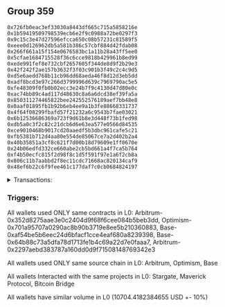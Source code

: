 ## Group 359

```0xead26f979142ff3b6a82d61d704c85418e11450c
0x726fb0eac3ef33030a8443df665c715a5858216e
0x1b59419509798539ecb6e2f9c0988a72be0297f3
0x9c15c3e47d27596efcca650c08b57231c81589f5
0xeee0d126962db5a581b386c57cbf884d42fdab08
0x266f661a15f154e0676583bc1a11b28a43ff5ee0
0x5cfae1684715528f36c6cce9818b429961b8ed99
0xede991fef8e732cbf2657605f344de8d9f2b29e3
0x42f242f2ae157b3632f3f03c901b3f49c2c4c9d5
0xd5e6aedd768b11cb96dd68aeda46f8d12d3eb5dd
0xadf8bcd3e97c266d3799996d639c7969790ac5e5
0xfe48309f0fb0b02ecc3e24b7f9c4130d47d80e0c
0xac74bb89c4ad117d48630c8a6a6dcd38ef39fa5a
0x850311274465822bee242552576189aef7bb48e8
0x0aaf01895fb1b92b6eb4ee9a1b3fe88668331737
0x4f64f08299fbafd57f21232a6c9543b7fae03021
0x6b12536686369a723f9d61b8e3d448f73b1fed98
0xdb5a0c3f2c82c21dcb6d6e63ea577e0566d84535
0xce9010468b9017cd20aaedf5b3dbc961cafe5c21
0xfb5381b712d4aa80e554de85067ce7a2d402b2a4
0x40b35851a3cf8c621f7d00b18d79609e1ff0670e
0x24b06edfd332ce660abe2cb5bd661a4f7ca5b764
0xf4b50ecfc815f2d98f8c1d5f591f97e1a6f2cb8a
0x806c11b7aabbd2f8ec11cdc71668ac820134caf9
0x48ef6b22c6f9fee461c177daf7c0cb0684824197
```
<details>
<summary>Transactions:</summary>

Hashes: 

Wallet: 0xead26f979142ff3b6a82d61d704c85418e11450c

       Hash: 0xc588c8760c30035a0d65470a89d63e78bc6fecc54d710a8a4a7fce0769fed397
         - source chain: Arbitrum
         - destination chain: Optimism
         - project: Stargate
         - contract: 0x352d8275aae3e0c2404d9f68f6cee084b5beb3dd
         - value USD: 2695.627767511
       Hash: 0xee7aadb0a47300fa4fc228339fd9a7ef3b9eb81cbd377b9c3fb019be5ed3a7eb
         - source chain: Arbitrum
         - destination chain: Optimism
         - project: Stargate
         - contract: 0x352d8275aae3e0c2404d9f68f6cee084b5beb3dd
         - value USD: 3.328565313
       Hash: 0x63c89078af482b526b3d376df84bcab87a4102766f1fe676ae92d48b7a485faa
         - source chain: Optimism
         - destination chain: Arbitrum
         - project: Stargate
         - contract: 0x701a95707a0290ac8b90b3719e8ee5b210360883
         - value USD: 2693.928923851
       Hash: 0x0933baca4a065ae7e5c18859520c5631cbce7fbdccec7dd0eaf0ba9185c3b35c
         - source chain: Base
         - destination chain: Linea
         - project: Stargate
         - contract: 0xaf54be5b6eec24d6bfacf1cce4eaf680a8239398
         - value USD: 3.567492788
       Hash: 0x5dca5c17a7376cd6bed3437960516b0a75c2e52612deba406cec32262b0eab56
         - source chain: Base
         - destination chain: zkSync Era Mainnet
         - project: Maverick Protocol
         - contract: 0x64b88c73a5dfa78d1713fe1b4c69a22d7e0faaa7
       Hash: 0x71f966d1e0727adfff325681fa6f4205d16354f40e18e205e52442373caadb69
         - source chain: Arbitrum
         - destination chain: Base
         - project: Stargate
         - contract: 0x352d8275aae3e0c2404d9f68f6cee084b5beb3dd
         - value USD: 2652.251790552
       Hash: 0x00db90b804c584e7d541622e99a8432018853cdfe3830e6eba02a2ec4fd7c1ce
         - source chain: Arbitrum
         - destination chain: Avalanche
         - project: Bitcoin Bridge
         - contract: 0x2297aebd383787a160dd0d9f71508148769342e3
         - value USD: 0.0956661695
       Hash: 0xa6df8dda34d7af94a631de08a14223e4e8217f5711885ec810153deaac58d8a5
         - source chain: Base
         - destination chain: Arbitrum
         - project: Stargate
         - contract: 0xaf54be5b6eec24d6bfacf1cce4eaf680a8239398
         - value USD: 2655.618032281
Wallet: 0x726fb0eac3ef33030a8443df665c715a5858216e

       Hash:0xbc9566af9c4f3b42eff7a024cfac9d580fb5443c3e84876feceb01fbd510c962
         - source chain: Arbitrum
         - destination chain: Optimism
         - project: Stargate
         - contract: 0x352d8275aae3e0c2404d9f68f6cee084b5beb3dd
         - value USD: 2691.225403535
       Hash:0xc80daddfbfbdd502f0a36d61b54732eb70bc726e7824b7dfee36b6a7dfad0253
         - source chain: Arbitrum
         - destination chain: Optimism
         - project: Stargate
         - contract: 0x352d8275aae3e0c2404d9f68f6cee084b5beb3dd
         - value USD: 3.329440064
       Hash:0x73dfe1ee9e68cb5c5150d37bca7ae9f6baa9feb17acf7bbf92d2841318994ebd
         - source chain: Optimism
         - destination chain: Arbitrum
         - project: Stargate
         - contract: 0x701a95707a0290ac8b90b3719e8ee5b210360883
         - value USD: 2689.610668587
       Hash:0x0222f8993f5a992bbec27483581b0fccca7780b8ca7d310b7017a281c3feb666
         - source chain: Base
         - destination chain: Linea
         - project: Stargate
         - contract: 0xaf54be5b6eec24d6bfacf1cce4eaf680a8239398
         - value USD: 3.567492788
       Hash:0xe67f1f1368e2e8e9792119e926d7e49317d735484ff8513179965a1ce14f99b4
         - source chain: Base
         - destination chain: zkSync Era Mainnet
         - project: Maverick Protocol
         - contract: 0x64b88c73a5dfa78d1713fe1b4c69a22d7e0faaa7
       Hash:0x0180200651031e84c2655b5ae9cd7d845eb76a63b4dfa7a4d2b689f23efeef37
         - source chain: Arbitrum
         - destination chain: Base
         - project: Stargate
         - contract: 0x352d8275aae3e0c2404d9f68f6cee084b5beb3dd
         - value USD: 2655.147051392
       Hash:0x7cf06d88e6a12090796f9b260f2b5377715b7bfdc3dd4b404645b642b63a26b5
         - source chain: Arbitrum
         - destination chain: Avalanche
         - project: Bitcoin Bridge
         - contract: 0x2297aebd383787a160dd0d9f71508148769342e3
         - value USD: 0.0952717503
       Hash:0x42dbf7844cec28f1e181b2307470a465e47a449b9fa76b007d66b4cc68df2cbb
         - source chain: Base
         - destination chain: Arbitrum
         - project: Stargate
         - contract: 0xaf54be5b6eec24d6bfacf1cce4eaf680a8239398
         - value USD: 2658.512908828
Wallet: 0x1b59419509798539ecb6e2f9c0988a72be0297f3

       Hash:0x21b669ba1a24e107ffdcf9c36e5201b83f941baebb07d618d1b8ba41fd2d3723
         - source chain: Arbitrum
         - destination chain: Optimism
         - project: Stargate
         - contract: 0x352d8275aae3e0c2404d9f68f6cee084b5beb3dd
         - value USD: 2703.192160082
       Hash:0x46ddb1a8cd9ebe68bdd70ed2372bee13318ab4c1432b8f599468c3b3aaf4e954
         - source chain: Arbitrum
         - destination chain: Optimism
         - project: Stargate
         - contract: 0x352d8275aae3e0c2404d9f68f6cee084b5beb3dd
         - value USD: 3.329440005
       Hash:0xa1bed9b900048c729af167ed961e3a34fc03184ef8c9c5447b7bb3718a159e33
         - source chain: Optimism
         - destination chain: Arbitrum
         - project: Stargate
         - contract: 0x701a95707a0290ac8b90b3719e8ee5b210360883
         - value USD: 2701.570245403
       Hash:0x0b572b286d435e1bca5ba1e7834f883e387f06f85467d02f86f39483adb0a8f1
         - source chain: Base
         - destination chain: Linea
         - project: Stargate
         - contract: 0xaf54be5b6eec24d6bfacf1cce4eaf680a8239398
         - value USD: 3.567492788
       Hash:0x587c96be97cdee9194e3763f323b40cb0cd43825d183293a3f486f03e418b849
         - source chain: Base
         - destination chain: zkSync Era Mainnet
         - project: Maverick Protocol
         - contract: 0x64b88c73a5dfa78d1713fe1b4c69a22d7e0faaa7
       Hash:0x81fa0a4bbf5d534ca1c58ac6ee572999e2d506129d01e28caa20f87506733816
         - source chain: Arbitrum
         - destination chain: Base
         - project: Stargate
         - contract: 0x352d8275aae3e0c2404d9f68f6cee084b5beb3dd
         - value USD: 2601.922248527
       Hash:0xfbf20553cc6bbaa93cdf1031e71b5f2396c085c6d1a642b379d2850b5cb7a856
         - source chain: Arbitrum
         - destination chain: Avalanche
         - project: Bitcoin Bridge
         - contract: 0x2297aebd383787a160dd0d9f71508148769342e3
         - value USD: 0.0952717503
       Hash:0x09ef9f8959dc2e6128dcd3ecc37b9444eb58ecbdbf8414c69204124ec4a38b27
         - source chain: Base
         - destination chain: Arbitrum
         - project: Stargate
         - contract: 0xaf54be5b6eec24d6bfacf1cce4eaf680a8239398
         - value USD: 2605.292973843
Wallet: 0x9c15c3e47d27596efcca650c08b57231c81589f5

       Hash:0x067368525c4d42b70df66f223f49ce74c70d90e0cbfbb6daadcf3494234ce819
         - source chain: Arbitrum
         - destination chain: Optimism
         - project: Stargate
         - contract: 0x352d8275aae3e0c2404d9f68f6cee084b5beb3dd
         - value USD: 2696.334918605
       Hash:0xd6b26447bd9c6e1f53668e35e314f38bcc34a6efa6ffdf615066b86c2265c355
         - source chain: Arbitrum
         - destination chain: Optimism
         - project: Stargate
         - contract: 0x352d8275aae3e0c2404d9f68f6cee084b5beb3dd
         - value USD: 3.329328852
       Hash:0x9ee41d6a74f2aa9dd8b0f8758e220a49bee9bdc0c73c45085623d6a6cefbf033
         - source chain: Optimism
         - destination chain: Arbitrum
         - project: Stargate
         - contract: 0x701a95707a0290ac8b90b3719e8ee5b210360883
         - value USD: 2694.635856044
       Hash:0x8c8acfdfbb011c6e281d701c0ff4df432afa7a604fc0d0d51e9af1d99a1d422c
         - source chain: Base
         - destination chain: Linea
         - project: Stargate
         - contract: 0xaf54be5b6eec24d6bfacf1cce4eaf680a8239398
         - value USD: 3.567492788
       Hash:0xb32db0c57d960e33d26686dd76a087542552396f69a1b9ac843759313bd82b78
         - source chain: Base
         - destination chain: zkSync Era Mainnet
         - project: Maverick Protocol
         - contract: 0x64b88c73a5dfa78d1713fe1b4c69a22d7e0faaa7
       Hash:0xed4318d83c0e8dc0bc729c5848bbfd9cb8063a6f18e7dacf7f1ceacf4b7a7460
         - source chain: Arbitrum
         - destination chain: Base
         - project: Stargate
         - contract: 0x352d8275aae3e0c2404d9f68f6cee084b5beb3dd
         - value USD: 2678.301744374
       Hash:0xc2a35336fb24c0256efe3a645d9aaf10d062a88db2ee197494bf1f08878a8782
         - source chain: Arbitrum
         - destination chain: Avalanche
         - project: Bitcoin Bridge
         - contract: 0x2297aebd383787a160dd0d9f71508148769342e3
         - value USD: 0.09576458992
       Hash:0xf9af820f532ae0e1e0cea517be9e4f8de65a138fcdab2475d7fad8db4b67f7ac
         - source chain: Base
         - destination chain: Arbitrum
         - project: Stargate
         - contract: 0xaf54be5b6eec24d6bfacf1cce4eaf680a8239398
         - value USD: 2681.664522669
Wallet: 0xeee0d126962db5a581b386c57cbf884d42fdab08

       Hash:0xb19825e2088574f6af04b359abd2d4bdadf2be70ba2defc8d7c5f81b6e7bcd0c
         - source chain: Arbitrum
         - destination chain: Optimism
         - project: Stargate
         - contract: 0x352d8275aae3e0c2404d9f68f6cee084b5beb3dd
         - value USD: 2710.467629176
       Hash:0x5d0f575bd40c5440ca258b5d4641b68037456186b42f426ef4a240b1574b5582
         - source chain: Arbitrum
         - destination chain: Optimism
         - project: Stargate
         - contract: 0x352d8275aae3e0c2404d9f68f6cee084b5beb3dd
         - value USD: 3.328655071
       Hash:0x5d24f0b1e40c1d88cd4b32d32db238f802187f210349cec58325fb8291e67667
         - source chain: Optimism
         - destination chain: Arbitrum
         - project: Stargate
         - contract: 0x701a95707a0290ac8b90b3719e8ee5b210360883
         - value USD: 2708.841349484
       Hash:0x12f044916b1470c53e574a2cd6a6b662d35a7397cb6a4287ca40a09799465d2f
         - source chain: Base
         - destination chain: Linea
         - project: Stargate
         - contract: 0xaf54be5b6eec24d6bfacf1cce4eaf680a8239398
         - value USD: 3.567492788
       Hash:0x127aadf3e068da3f4ec58bd48d651ac848500a15f6b8d45522373b317df28f6f
         - source chain: Base
         - destination chain: zkSync Era Mainnet
         - project: Maverick Protocol
         - contract: 0x64b88c73a5dfa78d1713fe1b4c69a22d7e0faaa7
       Hash:0x12a826f0bc89b8d7eb020d7a2b819bafdb05c06a361ade7f3f2e3a1823cf4deb
         - source chain: Arbitrum
         - destination chain: Base
         - project: Stargate
         - contract: 0x352d8275aae3e0c2404d9f68f6cee084b5beb3dd
         - value USD: 2656.9854838
       Hash:0x557ee3a4dff5127182758f473657ec0a7e5a90d3ab25a24982f040b5d8a97a3c
         - source chain: Arbitrum
         - destination chain: Avalanche
         - project: Bitcoin Bridge
         - contract: 0x2297aebd383787a160dd0d9f71508148769342e3
         - value USD: 0.09390815183
       Hash:0x921b1ed6b13fa26559a854f9f4c2a7417081f4915d793100d089f2c9950f271d
         - source chain: Base
         - destination chain: Arbitrum
         - project: Stargate
         - contract: 0xaf54be5b6eec24d6bfacf1cce4eaf680a8239398
         - value USD: 2660.349467265
Wallet: 0x266f661a15f154e0676583bc1a11b28a43ff5ee0

       Hash:0x14ad5e5c01a7ff00506d1a8978b20235541ba1737943d746b9b64d782d7fbfac
         - source chain: Arbitrum
         - destination chain: Optimism
         - project: Stargate
         - contract: 0x352d8275aae3e0c2404d9f68f6cee084b5beb3dd
         - value USD: 2693.526455061
       Hash:0x583c186bc92c9c5dbca071cf3332e6818bc2937e391f1a30fce483ee795cbe48
         - source chain: Arbitrum
         - destination chain: Optimism
         - project: Stargate
         - contract: 0x352d8275aae3e0c2404d9f68f6cee084b5beb3dd
         - value USD: 3.328655131
       Hash:0x43a6d51421139f3d72c1cd20da702c46bc652945ec0a2e0a4d3376925d49abad
         - source chain: Optimism
         - destination chain: Arbitrum
         - project: Stargate
         - contract: 0x701a95707a0290ac8b90b3719e8ee5b210360883
         - value USD: 2691.829343612
       Hash:0x1956ce499966ae492ed7d44a6522fd4111af8f19320bca7044b2f6889e7bf2db
         - source chain: Base
         - destination chain: Linea
         - project: Stargate
         - contract: 0xaf54be5b6eec24d6bfacf1cce4eaf680a8239398
         - value USD: 3.567492788
       Hash:0x159be858a18cb272cd532c5f5298018e36b0dfb86a0f86a523ec8f2b072a2c32
         - source chain: Base
         - destination chain: zkSync Era Mainnet
         - project: Maverick Protocol
         - contract: 0x64b88c73a5dfa78d1713fe1b4c69a22d7e0faaa7
       Hash:0xc9882300b0c4c5c06f17ffe2adbacbc0e908b8f7be9e898937c4be0ac16eeb30
         - source chain: Arbitrum
         - destination chain: Base
         - project: Stargate
         - contract: 0x352d8275aae3e0c2404d9f68f6cee084b5beb3dd
         - value USD: 2678.678970007
       Hash:0x9a69274bf263f308e4305c6fa65b62adf9f1c10e9db95e2d8ed59eaa0eaffc03
         - source chain: Arbitrum
         - destination chain: Avalanche
         - project: Bitcoin Bridge
         - contract: 0x2297aebd383787a160dd0d9f71508148769342e3
         - value USD: 0.09390815183
       Hash:0x68ba4aeadb4e6216d158745c72a3e25481c6188cab8ddaac24e0f399e993c0db
         - source chain: Base
         - destination chain: Arbitrum
         - project: Stargate
         - contract: 0xaf54be5b6eec24d6bfacf1cce4eaf680a8239398
         - value USD: 2678.449493759
Wallet: 0x5cfae1684715528f36c6cce9818b429961b8ed99

       Hash:0x7f82df5e713ca124562a3f8636aa5ebcb78fa1be9e6cd92990d975228588d8d0
         - source chain: Arbitrum
         - destination chain: Optimism
         - project: Stargate
         - contract: 0x352d8275aae3e0c2404d9f68f6cee084b5beb3dd
         - value USD: 2699.528436866
       Hash:0x111fe5f9d9b3dafc74d62a9e669a01deb79f81a351f639c1839c654dad3e501c
         - source chain: Arbitrum
         - destination chain: Optimism
         - project: Stargate
         - contract: 0x352d8275aae3e0c2404d9f68f6cee084b5beb3dd
         - value USD: 3.328500518
       Hash:0x5415118f82673916bb1172c4bfeb0bda431ee0d90aeec906fb78fa96e61b63e7
         - source chain: Optimism
         - destination chain: Arbitrum
         - project: Stargate
         - contract: 0x701a95707a0290ac8b90b3719e8ee5b210360883
         - value USD: 2697.908721185
       Hash:0x01a467b2ed5951c29283f36398b7897f807b6f2ff0c021ebe17b22c46f881221
         - source chain: Base
         - destination chain: Linea
         - project: Stargate
         - contract: 0xaf54be5b6eec24d6bfacf1cce4eaf680a8239398
         - value USD: 3.567492788
       Hash:0xdf2b597fb3e15a102d84f0e519de7a73cae6647f9225ad32db2a953cd86fe8c2
         - source chain: Base
         - destination chain: zkSync Era Mainnet
         - project: Maverick Protocol
         - contract: 0x64b88c73a5dfa78d1713fe1b4c69a22d7e0faaa7
       Hash:0x99814bb87f8e2202fe4ed5406fd329fd40572d9e12ff30c10fb9b1ef5eaec6b5
         - source chain: Arbitrum
         - destination chain: Base
         - project: Stargate
         - contract: 0x352d8275aae3e0c2404d9f68f6cee084b5beb3dd
         - value USD: 2602.392446435
       Hash:0xe1db908357c84cf5c723b8fa1703b8d8535c47a7456b6ae7b414d38305ebe836
         - source chain: Arbitrum
         - destination chain: Avalanche
         - project: Bitcoin Bridge
         - contract: 0x2297aebd383787a160dd0d9f71508148769342e3
         - value USD: 0.09384354589
       Hash:0x651b5ac879838c093931ef9fdfd5c0db33d35303a7eafc93d58dc360f651339f
         - source chain: Base
         - destination chain: Arbitrum
         - project: Stargate
         - contract: 0xaf54be5b6eec24d6bfacf1cce4eaf680a8239398
         - value USD: 2605.761282075
Wallet: 0xede991fef8e732cbf2657605f344de8d9f2b29e3

       Hash:0x930b67bd47bcc025a165c2cd8856927ded69e74bdb4ea86cfc3c5ec4532456a9
         - source chain: Arbitrum
         - destination chain: Optimism
         - project: Stargate
         - contract: 0x352d8275aae3e0c2404d9f68f6cee084b5beb3dd
         - value USD: 2687.568607165
       Hash:0x265c3cea8154f284862f494a003b36326eb1f9e4b60296c015ac85feb23b48a7
         - source chain: Arbitrum
         - destination chain: Optimism
         - project: Stargate
         - contract: 0x352d8275aae3e0c2404d9f68f6cee084b5beb3dd
         - value USD: 3.328500915
       Hash:0x831f3b3a03801fe3f0e69c23f4056afc726ca8011384fbb73b7164a1ae4b6ae1
         - source chain: Optimism
         - destination chain: Arbitrum
         - project: Stargate
         - contract: 0x701a95707a0290ac8b90b3719e8ee5b210360883
         - value USD: 2685.956066219
       Hash:0xe734b6463c3d1ecf0818d71293ff1abf58e93b97a6b230b89607cbfc461c96a3
         - source chain: Base
         - destination chain: Linea
         - project: Stargate
         - contract: 0xaf54be5b6eec24d6bfacf1cce4eaf680a8239398
         - value USD: 3.567492788
       Hash:0x9e95d4ad79511ceb7f279852e36b79a0f2bc502dcdbb10a04e85f3bd4826231e
         - source chain: Base
         - destination chain: zkSync Era Mainnet
         - project: Maverick Protocol
         - contract: 0x64b88c73a5dfa78d1713fe1b4c69a22d7e0faaa7
       Hash:0xdf2467500f5946e00ce6da59f84c89ae49450c57885538a25ccdd1482370965c
         - source chain: Arbitrum
         - destination chain: Base
         - project: Stargate
         - contract: 0x352d8275aae3e0c2404d9f68f6cee084b5beb3dd
         - value USD: 2655.553129904
       Hash:0x8b97373d27230ca0cf802b941864f20982c2c4d0b2bb53248e4df56eacded814
         - source chain: Arbitrum
         - destination chain: Avalanche
         - project: Bitcoin Bridge
         - contract: 0x2297aebd383787a160dd0d9f71508148769342e3
         - value USD: 0.09384354589
       Hash:0xae21ee2215df23abb9785dfff7c92bc5118d193af49d333b3079134ebe44266d
         - source chain: Base
         - destination chain: Arbitrum
         - project: Stargate
         - contract: 0xaf54be5b6eec24d6bfacf1cce4eaf680a8239398
         - value USD: 2658.916967654
Wallet: 0x42f242f2ae157b3632f3f03c901b3f49c2c4c9d5

       Hash:0xe0cb76d627476d98db82f52e9c02f6ec9f43679b77a90cda52aa1c50615c53de
         - source chain: Arbitrum
         - destination chain: Optimism
         - project: Stargate
         - contract: 0x352d8275aae3e0c2404d9f68f6cee084b5beb3dd
         - value USD: 2694.121124358
       Hash:0xb05296fee62ba3c69b488763edb5e6d47fe6bb3d319a54888f01ff85e824fa94
         - source chain: Arbitrum
         - destination chain: Optimism
         - project: Stargate
         - contract: 0x352d8275aae3e0c2404d9f68f6cee084b5beb3dd
         - value USD: 3.328471792
       Hash:0x097f787c9d8df899740bebd969117f4b71268a76a843ad1834e44309b7537d88
         - source chain: Optimism
         - destination chain: Arbitrum
         - project: Stargate
         - contract: 0x701a95707a0290ac8b90b3719e8ee5b210360883
         - value USD: 2692.504653201
       Hash:0xfaa5eb07507f7bdad2ee31663c4097e184b4bf36591fd4ac56f9900ca195f036
         - source chain: Base
         - destination chain: Linea
         - project: Stargate
         - contract: 0xaf54be5b6eec24d6bfacf1cce4eaf680a8239398
         - value USD: 3.567492788
       Hash:0xf7fc6c782b66a7867a072b040e58de774af96975c4e8044300943905e30b8959
         - source chain: Base
         - destination chain: zkSync Era Mainnet
         - project: Maverick Protocol
         - contract: 0x64b88c73a5dfa78d1713fe1b4c69a22d7e0faaa7
       Hash:0xaa475342971ed56ea4a1e4139a6075f60a50dd9eaf8fd6abc2327a89d5fa36b2
         - source chain: Arbitrum
         - destination chain: Base
         - project: Stargate
         - contract: 0x352d8275aae3e0c2404d9f68f6cee084b5beb3dd
         - value USD: 2652.661477424
       Hash:0xa3b6ccc437a4bef1b40da7427362a945931b99308678f08e1528720d3e1ed2db
         - source chain: Arbitrum
         - destination chain: Avalanche
         - project: Bitcoin Bridge
         - contract: 0x2297aebd383787a160dd0d9f71508148769342e3
         - value USD: 0.09402074353
       Hash:0xa1b8f2c4d7a355c3bbb7b0b555180aa2d598510082f0e2085d39c9a8eb2c1724
         - source chain: Base
         - destination chain: Arbitrum
         - project: Stargate
         - contract: 0xaf54be5b6eec24d6bfacf1cce4eaf680a8239398
         - value USD: 2656.025431155
Wallet: 0xd5e6aedd768b11cb96dd68aeda46f8d12d3eb5dd

       Hash:0xc16bcfac9bbf74cc5092d0a0cd7928903ea7611eaee924ec24324e53e54ad1ca
         - source chain: Arbitrum
         - destination chain: Optimism
         - project: Stargate
         - contract: 0x352d8275aae3e0c2404d9f68f6cee084b5beb3dd
         - value USD: 2706.623003309
       Hash:0xe579ce4869d8717d1f3227134e703bb4dd906e4eb99fafbb923d3471905697b4
         - source chain: Arbitrum
         - destination chain: Optimism
         - project: Stargate
         - contract: 0x352d8275aae3e0c2404d9f68f6cee084b5beb3dd
         - value USD: 3.329963011
       Hash:0x5355cb47bbce7845b191b2fddf2c11425229e23d1e429699219ff79ecade9bb7
         - source chain: Optimism
         - destination chain: Arbitrum
         - project: Stargate
         - contract: 0x701a95707a0290ac8b90b3719e8ee5b210360883
         - value USD: 2704.999030567
       Hash:0x273d3edd7387539a68944ab53ef53594fe3f7b0f2de8e30b177e26fea7d2245d
         - source chain: Base
         - destination chain: Linea
         - project: Stargate
         - contract: 0xaf54be5b6eec24d6bfacf1cce4eaf680a8239398
         - value USD: 3.567492788
       Hash:0x2271c1c4e121a57f04d6bdec994dd3ae4b2faaa0af9528190df00a3201c0e580
         - source chain: Base
         - destination chain: zkSync Era Mainnet
         - project: Maverick Protocol
         - contract: 0x64b88c73a5dfa78d1713fe1b4c69a22d7e0faaa7
       Hash:0x3e984fc60432ea8cbc64c986c69c018cc70e75060df9b691fddfb16d5bd1d455
         - source chain: Arbitrum
         - destination chain: Base
         - project: Stargate
         - contract: 0x352d8275aae3e0c2404d9f68f6cee084b5beb3dd
         - value USD: 2657.387644921
       Hash:0xcf4ea9ab0b1940db18197a832afaa79deea9ad264f812c846bd5f4e2fe933d90
         - source chain: Arbitrum
         - destination chain: Avalanche
         - project: Bitcoin Bridge
         - contract: 0x2297aebd383787a160dd0d9f71508148769342e3
         - value USD: 0.09401795254
       Hash:0xbc8da2f6b8ea0a7f614aa36d2eb580f9a65af11cff654b155fbf1626ecf5820e
         - source chain: Base
         - destination chain: Arbitrum
         - project: Stargate
         - contract: 0xaf54be5b6eec24d6bfacf1cce4eaf680a8239398
         - value USD: 2660.751054575
Wallet: 0xadf8bcd3e97c266d3799996d639c7969790ac5e5

       Hash:0x81bb9662831931a2f97d83d14ea6924a890048a3d0b9bcf6b2eb2d71784304f5
         - source chain: Arbitrum
         - destination chain: Optimism
         - project: Stargate
         - contract: 0x352d8275aae3e0c2404d9f68f6cee084b5beb3dd
         - value USD: 2695.630156423
       Hash:0x8421188ced13a256a6293ad11e34089939b4b0ff9894f1d23a15a3f6ff136a13
         - source chain: Arbitrum
         - destination chain: Optimism
         - project: Stargate
         - contract: 0x352d8275aae3e0c2404d9f68f6cee084b5beb3dd
         - value USD: 3.329465546
       Hash:0x92075f9920e5b4b44b2a743ba93974ac4e0b155c843c53887b34d66dd40f2bcd
         - source chain: Optimism
         - destination chain: Arbitrum
         - project: Stargate
         - contract: 0x701a95707a0290ac8b90b3719e8ee5b210360883
         - value USD: 2694.012779678
       Hash:0xc8214a0aab677b74edfeb6b20dd9e53db7a83d783b0fa55317643c11eb5dfff2
         - source chain: Base
         - destination chain: Linea
         - project: Stargate
         - contract: 0xaf54be5b6eec24d6bfacf1cce4eaf680a8239398
         - value USD: 3.567492788
       Hash:0x2cb00a215ecc6d2e1740be5f6d63ac99b46275e219357073fb5478230460f27b
         - source chain: Base
         - destination chain: zkSync Era Mainnet
         - project: Maverick Protocol
         - contract: 0x64b88c73a5dfa78d1713fe1b4c69a22d7e0faaa7
       Hash:0x93b7ffebefcbdfd0e95a3b7baee152c20209c05c7c5e29ad1850437869331075
         - source chain: Arbitrum
         - destination chain: Base
         - project: Stargate
         - contract: 0x352d8275aae3e0c2404d9f68f6cee084b5beb3dd
         - value USD: 2602.860233103
       Hash:0xa2ac223aa962390b3fe0f6847b0b1195fccf844f5d68a2df418f0260b7e65b0e
         - source chain: Arbitrum
         - destination chain: Avalanche
         - project: Bitcoin Bridge
         - contract: 0x2297aebd383787a160dd0d9f71508148769342e3
         - value USD: 0.09401795254
       Hash:0xd07951a9248735d7be5b460fba1c57ddabf83b6040be87b12fae2d8e9dc40b4f
         - source chain: Base
         - destination chain: Arbitrum
         - project: Stargate
         - contract: 0xaf54be5b6eec24d6bfacf1cce4eaf680a8239398
         - value USD: 2606.228220468
Wallet: 0xfe48309f0fb0b02ecc3e24b7f9c4130d47d80e0c

       Hash:0xc471dd5ad48ed5a0c28a81f7d69b27beaf11a3f6584cf09fb578adecc9bcb198
         - source chain: Arbitrum
         - destination chain: Optimism
         - project: Stargate
         - contract: 0x352d8275aae3e0c2404d9f68f6cee084b5beb3dd
         - value USD: 2683.67832808
       Hash:0x4aa008d53cd111e55a68f2d01920f4080169bada1ebc294893cc11b839a27b65
         - source chain: Arbitrum
         - destination chain: Optimism
         - project: Stargate
         - contract: 0x352d8275aae3e0c2404d9f68f6cee084b5beb3dd
         - value USD: 3.329465487
       Hash:0xa4d201937eee6f6e950773ce36ad25f053d94367d01928bff56fcbc9555c5928
         - source chain: Optimism
         - destination chain: Arbitrum
         - project: Stargate
         - contract: 0x701a95707a0290ac8b90b3719e8ee5b210360883
         - value USD: 2682.068123071
       Hash:0x1aaa01862f45a3d3b77a80d63a52959f4a6c81e15060f83e8617babff2b47862
         - source chain: Base
         - destination chain: Linea
         - project: Stargate
         - contract: 0xaf54be5b6eec24d6bfacf1cce4eaf680a8239398
         - value USD: 3.567492788
       Hash:0x53832648c7ff618ae25bd1a7397fddafcc57297b68d0187a308708861091953b
         - source chain: Base
         - destination chain: zkSync Era Mainnet
         - project: Maverick Protocol
         - contract: 0x64b88c73a5dfa78d1713fe1b4c69a22d7e0faaa7
       Hash:0x6603538f4fafb02f34b13abf5e7710ddc82b82a250dce5048724bee641884992
         - source chain: Arbitrum
         - destination chain: Base
         - project: Stargate
         - contract: 0x352d8275aae3e0c2404d9f68f6cee084b5beb3dd
         - value USD: 2655.956739169
       Hash:0xee332b25537de5da95881ba7298c4bf9db675f5768ca29fbaa70ad451bb2765b
         - source chain: Arbitrum
         - destination chain: Avalanche
         - project: Bitcoin Bridge
         - contract: 0x2297aebd383787a160dd0d9f71508148769342e3
         - value USD: 0.09401795254
       Hash:0x76267f19bf2896605849ee5449e9f9950ae435aec0ed3c02facfe4a7b15423fd
         - source chain: Base
         - destination chain: Arbitrum
         - project: Stargate
         - contract: 0xaf54be5b6eec24d6bfacf1cce4eaf680a8239398
         - value USD: 2662.912377204
Wallet: 0xac74bb89c4ad117d48630c8a6a6dcd38ef39fa5a

       Hash:0xd641c5be2decb5d19af6ecdc54f2c449b55177bd037e90fbd80c90c5f00f75b3
         - source chain: Arbitrum
         - destination chain: Optimism
         - project: Stargate
         - contract: 0x352d8275aae3e0c2404d9f68f6cee084b5beb3dd
         - value USD: 2690.189415133
       Hash:0xfd66d41d960f93db1baa3e77c3337c94f3233dc5f82fe7a0d5a6274312b71524
         - source chain: Arbitrum
         - destination chain: Optimism
         - project: Stargate
         - contract: 0x352d8275aae3e0c2404d9f68f6cee084b5beb3dd
         - value USD: 3.329343183
       Hash:0x35951f19a4f34041f02eb202ab1b66919c4c685963e3a917ff8e985921cb62ca
         - source chain: Optimism
         - destination chain: Arbitrum
         - project: Stargate
         - contract: 0x701a95707a0290ac8b90b3719e8ee5b210360883
         - value USD: 2688.575301902
       Hash:0x437a6ddaa9d6f166efe1c68fcd9a1a80bf936eab5fd35ff43f8fd5118070fa64
         - source chain: Base
         - destination chain: Linea
         - project: Stargate
         - contract: 0xaf54be5b6eec24d6bfacf1cce4eaf680a8239398
         - value USD: 3.567492788
       Hash:0x6fd81d2bf0de2adb6eed5b96cee16d2cdc5348b1468b8d978eda9b1ba933861a
         - source chain: Base
         - destination chain: zkSync Era Mainnet
         - project: Maverick Protocol
         - contract: 0x64b88c73a5dfa78d1713fe1b4c69a22d7e0faaa7
       Hash:0x03cc0dc6fb03ccb67356e176fd530d47a22cf53fe26241e3bbed4ebbe636a8f2
         - source chain: Arbitrum
         - destination chain: Base
         - project: Stargate
         - contract: 0x352d8275aae3e0c2404d9f68f6cee084b5beb3dd
         - value USD: 2653.068422022
       Hash:0x2bd865eb02e131c9f3296af65ef649ab3271448d8ea5e580f378bc0a5f7d898e
         - source chain: Arbitrum
         - destination chain: Avalanche
         - project: Bitcoin Bridge
         - contract: 0x2297aebd383787a160dd0d9f71508148769342e3
         - value USD: 0.09339074418
       Hash:0xa6803e131149aa5893ab5adb0fe98e944561c6b08847b3f9b8fd772fa174ee3a
         - source chain: Base
         - destination chain: Arbitrum
         - project: Stargate
         - contract: 0xaf54be5b6eec24d6bfacf1cce4eaf680a8239398
         - value USD: 2652.839158883
Wallet: 0x850311274465822bee242552576189aef7bb48e8

       Hash:0xade8f36242b619ac3792eafdc69ebead2c7614dc018147e48b94ccf4e7bd8996
         - source chain: Arbitrum
         - destination chain: Optimism
         - project: Stargate
         - contract: 0x352d8275aae3e0c2404d9f68f6cee084b5beb3dd
         - value USD: 2714.119843631
       Hash:0x7812902516aba2d7c46aabf127698fdd855d4eb2384ad36f5ae4ede53224a963
         - source chain: Arbitrum
         - destination chain: Optimism
         - project: Stargate
         - contract: 0x352d8275aae3e0c2404d9f68f6cee084b5beb3dd
         - value USD: 3.328521612
       Hash:0x3be454e5e75ecf6840e4f7568c102c58a2c0a2e7097f781540e8cdfc1c615504
         - source chain: Optimism
         - destination chain: Arbitrum
         - project: Stargate
         - contract: 0x701a95707a0290ac8b90b3719e8ee5b210360883
         - value USD: 2712.491372936
       Hash:0xa0033beaed34d7aad80e1e83658210eae80a76bfea5671ada00bbb2169164480
         - source chain: Base
         - destination chain: Ethereum
         - project: Stargate
         - contract: 0xaf54be5b6eec24d6bfacf1cce4eaf680a8239398
         - value USD: 3.553229227
       Hash:0x0d03b740af04e53f0d17cd6d9a5f746fda29dea3a595969ee4a145dc592fcb8e
         - source chain: Base
         - destination chain: Linea
         - project: Stargate
         - contract: 0xaf54be5b6eec24d6bfacf1cce4eaf680a8239398
         - value USD: 3.567492788
       Hash:0x8b20a330f1c9b192bb3c9df26f05a26ea18c33a208d409eb7221ae8f97543976
         - source chain: Base
         - destination chain: zkSync Era Mainnet
         - project: Maverick Protocol
         - contract: 0x64b88c73a5dfa78d1713fe1b4c69a22d7e0faaa7
       Hash:0xcfaa90bfb3b607ae03e3029cf9a3e9d1924d2b6163f336cfd432fe27ff47e797
         - source chain: Arbitrum
         - destination chain: Base
         - project: Stargate
         - contract: 0x352d8275aae3e0c2404d9f68f6cee084b5beb3dd
         - value USD: 2656.580989446
       Hash:0x004582b23e90d7f5e7b0d962356604012a9054bf7b9340e59676ba504e504e0d
         - source chain: Arbitrum
         - destination chain: Avalanche
         - project: Bitcoin Bridge
         - contract: 0x2297aebd383787a160dd0d9f71508148769342e3
         - value USD: 0.0956661695
       Hash:0x30f0261a4f4af8227115daa37cb1e87a216bb8264149b5b45515b6992e79ee70
         - source chain: Base
         - destination chain: Arbitrum
         - project: Stargate
         - contract: 0xaf54be5b6eec24d6bfacf1cce4eaf680a8239398
         - value USD: 2659.946587162
Wallet: 0x0aaf01895fb1b92b6eb4ee9a1b3fe88668331737

       Hash:0x5e89eac288a6ffaa37071739dc47bf1f1e8a35e5c838e93b06fa288f299fe469
         - source chain: Arbitrum
         - destination chain: Optimism
         - project: Stargate
         - contract: 0x352d8275aae3e0c2404d9f68f6cee084b5beb3dd
         - value USD: 2691.230587175
       Hash:0xc9de56b5e13eb26f4111299944a7894f3871c66232f1a2e19c67375f9036aa4b
         - source chain: Arbitrum
         - destination chain: Optimism
         - project: Stargate
         - contract: 0x352d8275aae3e0c2404d9f68f6cee084b5beb3dd
         - value USD: 3.32996307
       Hash:0x5fd583756a1d6d081ae128be1ea775d9aba05e4cd7b59642348044b13db30930
         - source chain: Optimism
         - destination chain: Arbitrum
         - project: Stargate
         - contract: 0x701a95707a0290ac8b90b3719e8ee5b210360883
         - value USD: 2689.615850228
       Hash:0x37f813e89224050df6f9891915741cffde0eb7b64a7deb8c5bf9beb6b3377994
         - source chain: Base
         - destination chain: Linea
         - project: Stargate
         - contract: 0xaf54be5b6eec24d6bfacf1cce4eaf680a8239398
         - value USD: 3.567492788
       Hash:0x79728280b174d307415d808cd2e706efb7b61a77237ff51025f5b82f20d87b3b
         - source chain: Base
         - destination chain: Linea
         - project: Stargate
         - contract: 0xaf54be5b6eec24d6bfacf1cce4eaf680a8239398
         - value USD: 3.567492788
       Hash:0xad19fd80142df0e1451794e4bea8b8e1b3c35db4d7b3c4a9c9c60e1c2564c48e
         - source chain: Base
         - destination chain: zkSync Era Mainnet
         - project: Maverick Protocol
         - contract: 0x64b88c73a5dfa78d1713fe1b4c69a22d7e0faaa7
       Hash:0xd49d10570491829d76c75a6fb0040d2a3e91fbcbec3732391da24ed273a5b759
         - source chain: Arbitrum
         - destination chain: Base
         - project: Stargate
         - contract: 0x352d8275aae3e0c2404d9f68f6cee084b5beb3dd
         - value USD: 2675.467519623
       Hash:0xd92cdb8a531381c60b42c55877e3880c70f0e084630ef9917ae414b55a61bacc
         - source chain: Arbitrum
         - destination chain: Avalanche
         - project: Bitcoin Bridge
         - contract: 0x2297aebd383787a160dd0d9f71508148769342e3
         - value USD: 0.09401795254
       Hash:0xb5300d8d83131d0addf67efa7f3cbc2d3383fb1e9d839ee2bf5607dcbf8e978a
         - source chain: Base
         - destination chain: Arbitrum
         - project: Stargate
         - contract: 0xaf54be5b6eec24d6bfacf1cce4eaf680a8239398
         - value USD: 2678.829097586
Wallet: 0x4f64f08299fbafd57f21232a6c9543b7fae03021

       Hash:0xc5d51ee3c78d6f4fcbad7e9dc43cae681f7c938f39b45f43cfe69279d02d73ea
         - source chain: Arbitrum
         - destination chain: Optimism
         - project: Stargate
         - contract: 0x352d8275aae3e0c2404d9f68f6cee084b5beb3dd
         - value USD: 2702.369246685
       Hash:0xb1522145d244428751f4f615bafd7e950ed885452164246314f2ff165340804f
         - source chain: Arbitrum
         - destination chain: Optimism
         - project: Stargate
         - contract: 0x352d8275aae3e0c2404d9f68f6cee084b5beb3dd
         - value USD: 3.330568464
       Hash:0xf08d2c0a720d11304070685119dc8794a7ef889746bd9f9f01d484ab9406c055
         - source chain: Optimism
         - destination chain: Arbitrum
         - project: Stargate
         - contract: 0x701a95707a0290ac8b90b3719e8ee5b210360883
         - value USD: 2700.74782678
       Hash:0x083cb59583ddd5ce6b00dccd1ba35995698e169dcbea50444baf4d9ddbdf734b
         - source chain: Base
         - destination chain: Linea
         - project: Stargate
         - contract: 0xaf54be5b6eec24d6bfacf1cce4eaf680a8239398
         - value USD: 3.567492788
       Hash:0x026c2ff1aab4db000dc192967ee2720f72b4ad0074e2995870918ed408c3cf2c
         - source chain: Base
         - destination chain: zkSync Era Mainnet
         - project: Maverick Protocol
         - contract: 0x64b88c73a5dfa78d1713fe1b4c69a22d7e0faaa7
       Hash:0xb74863781f958f114a334cb8d185090edbc02e28e6d63dee9ba9e393d9f203c9
         - source chain: Arbitrum
         - destination chain: Base
         - project: Stargate
         - contract: 0x352d8275aae3e0c2404d9f68f6cee084b5beb3dd
         - value USD: 2657.789054966
       Hash:0xaac1db3d2d57f51b0cdf00c06c367647ffe74fc3e4d4f31b7d4111b1910483dc
         - source chain: Arbitrum
         - destination chain: Avalanche
         - project: Bitcoin Bridge
         - contract: 0x2297aebd383787a160dd0d9f71508148769342e3
         - value USD: 0.09279890014
       Hash:0xe8ff3e1768afc9a508f3230b63dd4323e7238a35bb6801974f1cf4f034900827
         - source chain: Base
         - destination chain: Arbitrum
         - project: Stargate
         - contract: 0xaf54be5b6eec24d6bfacf1cce4eaf680a8239398
         - value USD: 2661.171532472
Wallet: 0x6b12536686369a723f9d61b8e3d448f73b1fed98

       Hash:0x6958c5b9e0e930db0a055095aadede417fc8e69c81c9a47ed2aec26dd35b9366
         - source chain: Arbitrum
         - destination chain: Optimism
         - project: Stargate
         - contract: 0x352d8275aae3e0c2404d9f68f6cee084b5beb3dd
         - value USD: 2686.991721772
       Hash:0x4bd905c01c96ef806be77472de85bcdc28aa578904c618bb66b95d802fef6a4b
         - source chain: Arbitrum
         - destination chain: Optimism
         - project: Stargate
         - contract: 0x352d8275aae3e0c2404d9f68f6cee084b5beb3dd
         - value USD: 3.330568523
       Hash:0xf3b49951989ade92b3cc82abffd96dc5039af46bcb60324e221b7e88b41bbe0e
         - source chain: Optimism
         - destination chain: Arbitrum
         - project: Stargate
         - contract: 0x701a95707a0290ac8b90b3719e8ee5b210360883
         - value USD: 2685.379527668
       Hash:0x67a2206a99a0634d74839ae8b26b7ce13792d8a087f6c54bfd633a8f0d61c2c1
         - source chain: Base
         - destination chain: Linea
         - project: Stargate
         - contract: 0xaf54be5b6eec24d6bfacf1cce4eaf680a8239398
         - value USD: 3.567492788
       Hash:0x61ce18366ff4d6b081cb8b82c16892367db7ebf563a7bbf03f7c2514d232e8a1
         - source chain: Base
         - destination chain: zkSync Era Mainnet
         - project: Maverick Protocol
         - contract: 0x64b88c73a5dfa78d1713fe1b4c69a22d7e0faaa7
       Hash:0xb5b5d8eaec4a784f38a115f412f4170327e33361a3716551f9f4271beb5049b3
         - source chain: Arbitrum
         - destination chain: Base
         - project: Stargate
         - contract: 0x352d8275aae3e0c2404d9f68f6cee084b5beb3dd
         - value USD: 2675.846700451
       Hash:0xcdc7ccef2165611e80a80adc221b6bc01b93fc01fafe137857b8ac362dd42e24
         - source chain: Arbitrum
         - destination chain: Avalanche
         - project: Bitcoin Bridge
         - contract: 0x2297aebd383787a160dd0d9f71508148769342e3
         - value USD: 0.09279890014
       Hash:0x35566963079376141a2c964b4fd43f76966048179caa8ee1456204e00622449f
         - source chain: Base
         - destination chain: Arbitrum
         - project: Stargate
         - contract: 0xaf54be5b6eec24d6bfacf1cce4eaf680a8239398
         - value USD: 2679.227753098
Wallet: 0xdb5a0c3f2c82c21dcb6d6e63ea577e0566d84535

       Hash:0xeb4a88a5ef174dc054ad64315d6ccefc272660b4c9c0b2f3fa8abef342c61081
         - source chain: Arbitrum
         - destination chain: Optimism
         - project: Stargate
         - contract: 0x352d8275aae3e0c2404d9f68f6cee084b5beb3dd
         - value USD: 2679.439958452
       Hash:0x2b7553b630d4e3e470d4c39cee71bef4e0135d01dad04c6a3eb128d997e5404d
         - source chain: Arbitrum
         - destination chain: Optimism
         - project: Stargate
         - contract: 0x352d8275aae3e0c2404d9f68f6cee084b5beb3dd
         - value USD: 3.329996263
       Hash:0x054d7503b8446f5d66840e15cfd8e32a262afe7e60616472f9f8e2f27f867ef8
         - source chain: Optimism
         - destination chain: Arbitrum
         - project: Stargate
         - contract: 0x701a95707a0290ac8b90b3719e8ee5b210360883
         - value USD: 2677.832296285
       Hash:0xdf09ae519cd978d1b514f52fbb2f004a96872023e8fc4d1e00d10d07fde278de
         - source chain: Base
         - destination chain: Linea
         - project: Stargate
         - contract: 0xaf54be5b6eec24d6bfacf1cce4eaf680a8239398
         - value USD: 3.567492788
       Hash:0xf0480285fd23f51b53b936e40dd7f6d77e1f1317c933897425538c79e8c7794f
         - source chain: Base
         - destination chain: zkSync Era Mainnet
         - project: Maverick Protocol
         - contract: 0x64b88c73a5dfa78d1713fe1b4c69a22d7e0faaa7
       Hash:0x0c616047b704afa69f5a33d9d407a6ff65d3b268169a1669e8a4b96c4d2777db
         - source chain: Arbitrum
         - destination chain: Base
         - project: Stargate
         - contract: 0x352d8275aae3e0c2404d9f68f6cee084b5beb3dd
         - value USD: 2659.947701319
       Hash:0x8f89a90675cfdf7a3eaacc0089ef801c9b99384d75a6484a8f0b7f9b12dd3f54
         - source chain: Arbitrum
         - destination chain: Avalanche
         - project: Bitcoin Bridge
         - contract: 0x2297aebd383787a160dd0d9f71508148769342e3
         - value USD: 0.09347750508
       Hash:0xdda876ab087bfb8327c156b46a81fd93e62c5000d16d2086ef8fa8f36228aacd
         - source chain: Base
         - destination chain: Arbitrum
         - project: Stargate
         - contract: 0xaf54be5b6eec24d6bfacf1cce4eaf680a8239398
         - value USD: 2663.329585095
Wallet: 0xce9010468b9017cd20aaedf5b3dbc961cafe5c21

       Hash:0x4b8360662e2fc900d0a2ae15c42422435f5b0c80d705ed428b99a4adee2a8b28
         - source chain: Arbitrum
         - destination chain: Optimism
         - project: Stargate
         - contract: 0x352d8275aae3e0c2404d9f68f6cee084b5beb3dd
         - value USD: 2691.363626614
       Hash:0x17e4fb17b753403314e0cd5d75a0c5a7e359eacce8843b6cebe617de0db0430d
         - source chain: Arbitrum
         - destination chain: Optimism
         - project: Stargate
         - contract: 0x352d8275aae3e0c2404d9f68f6cee084b5beb3dd
         - value USD: 3.329988349
       Hash:0x2f218d79fcd40e5980dc57d4ac738b41f8f10d165cb37a639d96203b0e7e5779
         - source chain: Optimism
         - destination chain: Arbitrum
         - project: Stargate
         - contract: 0x701a95707a0290ac8b90b3719e8ee5b210360883
         - value USD: 2689.748809703
       Hash:0xf0540dd971784da5abceb5c09eae3336792fb2242a7266a27f767d96986ec7ed
         - source chain: Base
         - destination chain: Linea
         - project: Stargate
         - contract: 0xaf54be5b6eec24d6bfacf1cce4eaf680a8239398
         - value USD: 3.567492788
       Hash:0x21d4bf99788d4ffc6aa7d9fb46a4149fcd1c7ddb0970bdee3d932aad3fc70494
         - source chain: Base
         - destination chain: zkSync Era Mainnet
         - project: Maverick Protocol
         - contract: 0x64b88c73a5dfa78d1713fe1b4c69a22d7e0faaa7
       Hash:0x1f8d5ab4e0d816fdfc529c7955fb028e44aa1ab530db4ad41d3ab25f358ee76e
         - source chain: Arbitrum
         - destination chain: Base
         - project: Stargate
         - contract: 0x352d8275aae3e0c2404d9f68f6cee084b5beb3dd
         - value USD: 2603.326652635
       Hash:0x172573fd507f8be4c8cc4527b7202e6de2913b10c55f6c060a984856934c70d2
         - source chain: Arbitrum
         - destination chain: Avalanche
         - project: Bitcoin Bridge
         - contract: 0x2297aebd383787a160dd0d9f71508148769342e3
         - value USD: 0.09347750508
       Hash:0xf9c2b348582d924fa6b0f9e14e5d1a9bbfb3d8eb86366a706d2a061c388407ac
         - source chain: Base
         - destination chain: Arbitrum
         - project: Stargate
         - contract: 0xaf54be5b6eec24d6bfacf1cce4eaf680a8239398
         - value USD: 2606.714108483
Wallet: 0xfb5381b712d4aa80e554de85067ce7a2d402b2a4

       Hash:0xdc491ce38c9d6bc70a50e2af2a365eb8ab3f2db7f0bfafb494165f04d12651df
         - source chain: Arbitrum
         - destination chain: Optimism
         - project: Stargate
         - contract: 0x352d8275aae3e0c2404d9f68f6cee084b5beb3dd
         - value USD: 2685.835757985
       Hash:0xc996f442c65e037adb5e61e68951076673985dbfcadb08d73089547f1d6179c6
         - source chain: Arbitrum
         - destination chain: Optimism
         - project: Stargate
         - contract: 0x352d8275aae3e0c2404d9f68f6cee084b5beb3dd
         - value USD: 3.32926593
       Hash:0xccd3ace4a275ec0fcdf0eba936b92528c1a7c64d52c0b7561415cf81552a1e42
         - source chain: Optimism
         - destination chain: Arbitrum
         - project: Stargate
         - contract: 0x701a95707a0290ac8b90b3719e8ee5b210360883
         - value USD: 2684.224257565
       Hash:0x13a063c674ce44a207ae2a11b7ff88c5065d57919b2788bbc0f26be8806e2130
         - source chain: Base
         - destination chain: Linea
         - project: Stargate
         - contract: 0xaf54be5b6eec24d6bfacf1cce4eaf680a8239398
         - value USD: 3.567492788
       Hash:0x0e94221023fa16632d07d852d77cdb682486ac0b1fe57e066e7e0a966f424dda
         - source chain: Base
         - destination chain: zkSync Era Mainnet
         - project: Maverick Protocol
         - contract: 0x64b88c73a5dfa78d1713fe1b4c69a22d7e0faaa7
       Hash:0x7dc9244dc40e98e3d514f6789fe79e8d11b297b5f56339cc37ba39a9850398b0
         - source chain: Arbitrum
         - destination chain: Base
         - project: Stargate
         - contract: 0x352d8275aae3e0c2404d9f68f6cee084b5beb3dd
         - value USD: 2649.885696504
       Hash:0x69276c583f1bf72826d8c7cfea29f704df272daf0ceb8e3e90dc058665b16524
         - source chain: Arbitrum
         - destination chain: Avalanche
         - project: Bitcoin Bridge
         - contract: 0x2297aebd383787a160dd0d9f71508148769342e3
         - value USD: 0.09248852809
       Hash:0x5a1e542a4880f7aadae7bbde1c1234938c19ee92bbf97a9e67437e2d1f9c5e9c
         - source chain: Base
         - destination chain: Arbitrum
         - project: Stargate
         - contract: 0xaf54be5b6eec24d6bfacf1cce4eaf680a8239398
         - value USD: 2656.880598665
Wallet: 0x40b35851a3cf8c621f7d00b18d79609e1ff0670e

       Hash:0xc6ef68f21afca6aa7c9734151ad05a16f8a2ff8da04fc7eb204bbf1176c3f3f7
         - source chain: Arbitrum
         - destination chain: Optimism
         - project: Stargate
         - contract: 0x352d8275aae3e0c2404d9f68f6cee084b5beb3dd
         - value USD: 2697.890107658
       Hash:0x7545269dad5ff0e8d6e467cd6df8e09be2d67a77fcc5b325e4f500a777243db8
         - source chain: Arbitrum
         - destination chain: Optimism
         - project: Stargate
         - contract: 0x352d8275aae3e0c2404d9f68f6cee084b5beb3dd
         - value USD: 3.328763616
       Hash:0x5c761ea36fe120f3e4753b4606f1a8da03814603c50c4563b345f0500615d3b8
         - source chain: Optimism
         - destination chain: Arbitrum
         - project: Stargate
         - contract: 0x701a95707a0290ac8b90b3719e8ee5b210360883
         - value USD: 2696.271374531
       Hash:0x7bbeb05ab57486c4fd7fde932a8644d0f28cd0dc50a34cc85621fd902b324266
         - source chain: Base
         - destination chain: Linea
         - project: Stargate
         - contract: 0xaf54be5b6eec24d6bfacf1cce4eaf680a8239398
         - value USD: 3.567492788
       Hash:0x47eb29a8cd3605fd060256cd4c8b75ff8a47596246c2bfac3ebf83c584b9672f
         - source chain: Base
         - destination chain: zkSync Era Mainnet
         - project: Maverick Protocol
         - contract: 0x64b88c73a5dfa78d1713fe1b4c69a22d7e0faaa7
       Hash:0x4352f332addd53eaabb2bc501c3c7dc7137f3fe837fe2f7d964d420fb87220b2
         - source chain: Arbitrum
         - destination chain: Base
         - project: Stargate
         - contract: 0x352d8275aae3e0c2404d9f68f6cee084b5beb3dd
         - value USD: 2658.208794841
       Hash:0x48af775eaf120b94d16d3305a2a7cce15dfc24dbe70008a60bfa1bbe287a5e0f
         - source chain: Arbitrum
         - destination chain: Avalanche
         - project: Bitcoin Bridge
         - contract: 0x2297aebd383787a160dd0d9f71508148769342e3
         - value USD: 0.09384395319
       Hash:0xbcee259f39f198ea0729bb99320d2fd19a34b1b263ad654637e5103c8806b9e3
         - source chain: Base
         - destination chain: Arbitrum
         - project: Stargate
         - contract: 0xaf54be5b6eec24d6bfacf1cce4eaf680a8239398
         - value USD: 2661.590422394
Wallet: 0x24b06edfd332ce660abe2cb5bd661a4f7ca5b764

       Hash:0x58e024de13225ce8d168fd551a10dc25cddd3b46f51211f23b06edb34562a69d
         - source chain: Arbitrum
         - destination chain: Optimism
         - project: Stargate
         - contract: 0x352d8275aae3e0c2404d9f68f6cee084b5beb3dd
         - value USD: 2682.518448076
       Hash:0x52fa2eaeec6d504ad98fcfa901190698dd08574976bf42d4895f1322139cc601
         - source chain: Arbitrum
         - destination chain: Optimism
         - project: Stargate
         - contract: 0x352d8275aae3e0c2404d9f68f6cee084b5beb3dd
         - value USD: 3.328763557
       Hash:0xe7682c062287d931bc8b92bc6f9534e4b890d810f95c12910f59b658c68b4a02
         - source chain: Optimism
         - destination chain: Arbitrum
         - project: Stargate
         - contract: 0x701a95707a0290ac8b90b3719e8ee5b210360883
         - value USD: 2680.908938749
       Hash:0xa489bb6ed3eaf9ac0ea465f739a56621bfedfad920a3b659184dabe07370391f
         - source chain: Base
         - destination chain: Linea
         - project: Stargate
         - contract: 0xaf54be5b6eec24d6bfacf1cce4eaf680a8239398
         - value USD: 3.567492788
       Hash:0x202bf8c2e6fe5684aadb12357552e7ef6d73a66e1afa94e4585b1cbab320c300
         - source chain: Base
         - destination chain: zkSync Era Mainnet
         - project: Maverick Protocol
         - contract: 0x64b88c73a5dfa78d1713fe1b4c69a22d7e0faaa7
       Hash:0x1f7d7c4e9bdf2702a12058ca1d8ca9e38fbda102c9002f12ff8819918c8ecbc4
         - source chain: Arbitrum
         - destination chain: Base
         - project: Stargate
         - contract: 0x352d8275aae3e0c2404d9f68f6cee084b5beb3dd
         - value USD: 2676.244912178
       Hash:0x7734229c0f33ecc3773d922e09af35f4cf0ca6f803e7fc2ce0afbce2c0b23ee4
         - source chain: Arbitrum
         - destination chain: Avalanche
         - project: Bitcoin Bridge
         - contract: 0x2297aebd383787a160dd0d9f71508148769342e3
         - value USD: 0.09384395319
       Hash:0xcd6ea032418812c5af33f16c389b62aecc65740b3b2b1255956adbca4dc88587
         - source chain: Base
         - destination chain: Arbitrum
         - project: Stargate
         - contract: 0xaf54be5b6eec24d6bfacf1cce4eaf680a8239398
         - value USD: 2679.624845651
Wallet: 0xf4b50ecfc815f2d98f8c1d5f591f97e1a6f2cb8a

       Hash:0x52d414006179e7d05494273817918f5df04c2763d19ef6bcc20d53f9c5635e58
         - source chain: Arbitrum
         - destination chain: Optimism
         - project: Stargate
         - contract: 0x352d8275aae3e0c2404d9f68f6cee084b5beb3dd
         - value USD: 2674.968802791
       Hash:0xdd78bc73befbb00f8b3dc07209c213b6f8336bc5312b3ffac51b94a6af9f770f
         - source chain: Arbitrum
         - destination chain: Optimism
         - project: Stargate
         - contract: 0x352d8275aae3e0c2404d9f68f6cee084b5beb3dd
         - value USD: 3.328484811
       Hash:0xd3f47615217b9092417a7b9d12977bf9470ee9770988967b015a8add4d0e4994
         - source chain: Optimism
         - destination chain: Arbitrum
         - project: Stargate
         - contract: 0x701a95707a0290ac8b90b3719e8ee5b210360883
         - value USD: 2673.363822403
       Hash:0x7ac6a769f080e5d061ccceaaa653925283376e4318914e15be4fa427cebcc98e
         - source chain: Base
         - destination chain: Linea
         - project: Stargate
         - contract: 0xaf54be5b6eec24d6bfacf1cce4eaf680a8239398
         - value USD: 3.567492788
       Hash:0x34eaee5ca258c4d48822400374d2d7a1bccfc15b59b13029553221eb15283792
         - source chain: Base
         - destination chain: zkSync Era Mainnet
         - project: Maverick Protocol
         - contract: 0x64b88c73a5dfa78d1713fe1b4c69a22d7e0faaa7
       Hash:0x2c1f29074d298e4617d2e81c5ea124041292222fe2753a0c72033a59c566886b
         - source chain: Arbitrum
         - destination chain: Base
         - project: Stargate
         - contract: 0x352d8275aae3e0c2404d9f68f6cee084b5beb3dd
         - value USD: 2660.364443895
       Hash:0x8fef21a1ae986e47b02f6bda63a352e0e93daf3efc31179bd940a3587e781c9c
         - source chain: Arbitrum
         - destination chain: Avalanche
         - project: Bitcoin Bridge
         - contract: 0x2297aebd383787a160dd0d9f71508148769342e3
         - value USD: 0.09332272476
       Hash:0xf950cac33296e61453c06ebe3326e5f92b03c4d32326f27cb226a060f68cb4d6
         - source chain: Base
         - destination chain: Arbitrum
         - project: Stargate
         - contract: 0xaf54be5b6eec24d6bfacf1cce4eaf680a8239398
         - value USD: 2663.745612261
Wallet: 0x806c11b7aabbd2f8ec11cdc71668ac820134caf9

       Hash:0xb6a3eb1cf3d7001029118903c98d218f0ed6a996825e8aac280c816417b19d7c
         - source chain: Arbitrum
         - destination chain: Optimism
         - project: Stargate
         - contract: 0x352d8275aae3e0c2404d9f68f6cee084b5beb3dd
         - value USD: 2686.863318224
       Hash:0x6b5b3cd63c71f133bde7ea74bb0d484d833ddd0ea914e8c93fb853d06dd41a42
         - source chain: Arbitrum
         - destination chain: Optimism
         - project: Stargate
         - contract: 0x352d8275aae3e0c2404d9f68f6cee084b5beb3dd
         - value USD: 3.328484752
       Hash:0xa4e79a8936790d943130ebbef56c2636098406b829f7642bd8787c94b01bf270
         - source chain: Optimism
         - destination chain: Arbitrum
         - project: Stargate
         - contract: 0x701a95707a0290ac8b90b3719e8ee5b210360883
         - value USD: 2685.251201084
       Hash:0x48cf3be8a670ba7c052d70323522247341a6cc17bf69ac5ff26418c5b2964a91
         - source chain: Base
         - destination chain: Linea
         - project: Stargate
         - contract: 0xaf54be5b6eec24d6bfacf1cce4eaf680a8239398
         - value USD: 3.567492788
       Hash:0x53104a1d19c6c923d095c65e2aa15278226c80c19c34ec76e10cdd6e898ef7d9
         - source chain: Base
         - destination chain: zkSync Era Mainnet
         - project: Maverick Protocol
         - contract: 0x64b88c73a5dfa78d1713fe1b4c69a22d7e0faaa7
       Hash:0xf7decc67ccb0d3222ec4a16a76b5bd2b36270fd4b369c2dcfbd5fec5dc4fd706
         - source chain: Arbitrum
         - destination chain: Base
         - project: Stargate
         - contract: 0x352d8275aae3e0c2404d9f68f6cee084b5beb3dd
         - value USD: 2603.811999054
       Hash:0xaeba7441e0fe934265ab4daeec0db0d91883d666fa5bf3c089ca782728c353ef
         - source chain: Arbitrum
         - destination chain: Avalanche
         - project: Bitcoin Bridge
         - contract: 0x2297aebd383787a160dd0d9f71508148769342e3
         - value USD: 0.09332272476
       Hash:0xeabd17f3d17da5dfdf80dd7e336f33d317ee809b8dbbef9579eecb66144ce65e
         - source chain: Base
         - destination chain: Arbitrum
         - project: Stargate
         - contract: 0xaf54be5b6eec24d6bfacf1cce4eaf680a8239398
         - value USD: 2607.198462558
Wallet: 0x48ef6b22c6f9fee461c177daf7c0cb0684824197

       Hash:0xcec8e41d73cdf203eedb188299b5ca960f17c3939f2c32f379b7bf67178d20d4
         - source chain: Arbitrum
         - destination chain: Optimism
         - project: Stargate
         - contract: 0x352d8275aae3e0c2404d9f68f6cee084b5beb3dd
         - value USD: 2681.332874767
       Hash:0x82973129d349fbe1c72f2cdb46d32396edc03e13e54ccc5a564be6dc5245663d
         - source chain: Arbitrum
         - destination chain: Optimism
         - project: Stargate
         - contract: 0x352d8275aae3e0c2404d9f68f6cee084b5beb3dd
         - value USD: 3.329841391
       Hash:0xc0d401fff6d7d7396530d42a8213f82a97067ac8eef2e72b1def4640736676b5
         - source chain: Optimism
         - destination chain: Arbitrum
         - project: Stargate
         - contract: 0x701a95707a0290ac8b90b3719e8ee5b210360883
         - value USD: 2679.643453818
       Hash:0x10708591c70b499e5e2bba0a33e7e2ab5d0620b1ecde70c3ad828bd647f7b00e
         - source chain: Base
         - destination chain: Linea
         - project: Stargate
         - contract: 0xaf54be5b6eec24d6bfacf1cce4eaf680a8239398
         - value USD: 3.567492788
       Hash:0x23c6d74db940479f144228d443e3bb93bf083cdd8494c785a187a88e58dadf67
         - source chain: Base
         - destination chain: zkSync Era Mainnet
         - project: Maverick Protocol
         - contract: 0x64b88c73a5dfa78d1713fe1b4c69a22d7e0faaa7
       Hash:0x122e18c233f8064a9dcf5e43920117c9162782e5ebc1dbbbb05d2b083a10f2db
         - source chain: Arbitrum
         - destination chain: Base
         - project: Stargate
         - contract: 0x352d8275aae3e0c2404d9f68f6cee084b5beb3dd
         - value USD: 2653.922637241
       Hash:0x7c80a3f54c191c3e991e3ce30995724a8d6fac24be958d1cf590944254e995b0
         - source chain: Arbitrum
         - destination chain: Avalanche
         - project: Bitcoin Bridge
         - contract: 0x2297aebd383787a160dd0d9f71508148769342e3
         - value USD: 0.09387375866
       Hash:0x9776459896c91d1737792285b4f279a62fca4bc2a9f1a9902ce610db0afe9873
         - source chain: Base
         - destination chain: Arbitrum
         - project: Stargate
         - contract: 0xaf54be5b6eec24d6bfacf1cce4eaf680a8239398
         - value USD: 2657.282045889

</details>


### Triggers: 
All wallets used ONLY same contracts in L0: Arbitrum-0x352d8275aae3e0c2404d9f68f6cee084b5beb3dd, Optimism-0x701a95707a0290ac8b90b3719e8ee5b210360883, Base-0xaf54be5b6eec24d6bfacf1cce4eaf680a8239398, Base-0x64b88c73a5dfa78d1713fe1b4c69a22d7e0faaa7, Arbitrum-0x2297aebd383787a160dd0d9f71508148769342e3

All wallets used ONLY same source chain in L0: Arbitrum, Optimism, Base

All wallets Interacted with the same projects in L0: Stargate, Maverick Protocol, Bitcoin Bridge

All wallets have similar volume in L0 (10704.4182384655 USD +- 10%)


